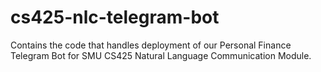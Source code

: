 # cs425-nlc-telegram-bot
 Contains the code that handles deployment of our Personal Finance Telegram Bot for SMU CS425 Natural Language Communication Module.
